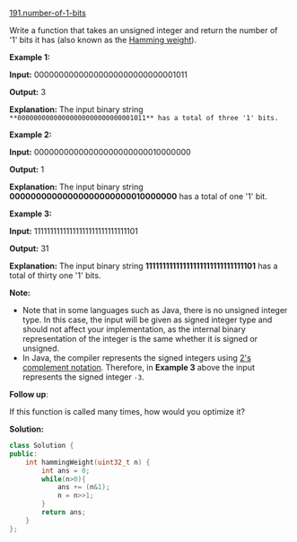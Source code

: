 [191.number-of-1-bits](https://leetcode.com/problems/number-of-1-bits/)  

Write a function that takes an unsigned integer and return the number of '1' bits it has (also known as the [Hamming weight](http://en.wikipedia.org/wiki/Hamming_weight)).

**Example 1:**

  
**Input:** 00000000000000000000000000001011
  
**Output:** 3
  
**Explanation:** The input binary string `**00000000000000000000000000001011** has a total of three '1' bits.`
  

**Example 2:**

  
**Input:** 00000000000000000000000010000000
  
**Output:** 1
  
**Explanation:** The input binary string **00000000000000000000000010000000** has a total of one '1' bit.
  

**Example 3:**

  
**Input:** 11111111111111111111111111111101
  
**Output:** 31
  
**Explanation:** The input binary string **11111111111111111111111111111101** has a total of thirty one '1' bits.

**Note:**

*   Note that in some languages such as Java, there is no unsigned integer type. In this case, the input will be given as signed integer type and should not affect your implementation, as the internal binary representation of the integer is the same whether it is signed or unsigned.
*   In Java, the compiler represents the signed integers using [2's complement notation](https://en.wikipedia.org/wiki/Two%27s_complement). Therefore, in **Example 3** above the input represents the signed integer `-3`.

**Follow up**:

If this function is called many times, how would you optimize it?  



**Solution:**  

```cpp
class Solution {
public:
    int hammingWeight(uint32_t n) {
        int ans = 0;
        while(n>0){
            ans += (n&1);
            n = n>>1;
        }
        return ans;
    }
};
```
      